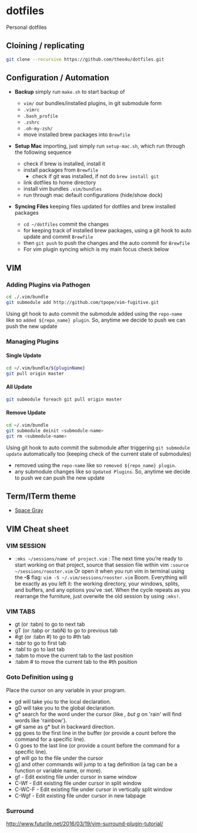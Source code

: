 # dotfiles
Personal dotfiles

## Cloining / replicating
```sh
git clone --recursive https://github.com/theo4u/dotfiles.git
```

## Configuration / Automation
* **Backup** simply run `make.sh` to start backup of 
	- `vim/` our bundles/installed plugins, in git submodule form
	- `.vimrc` 
	- `.bash_profile`
	- `.zshrc`
	- `.oh-my-zsh/`
	- move installed brew packages into `Brewfile`
	
* **Setup Mac** importing, just simply run `setup-mac.sh`, which run through the following sequence 
	- check if brew is installed, install it
	- install packages from `Brewfile`
        - check if git was installed, if not do `brew install git`
	- link dotfiles to home directory
	- install vim bundles `.vim/bundles`
	- run through mac default configurations (hide/show dock)
* **Syncing Files** keeping files updated for dotfiles and brew installed packages
	- `cd ~/dotfiles` commit the changes
	- for keeping track of installed brew packages, using a git hook to auto update and commit `Brewfile`
	- then `git push` to push the changes and the auto commit for `Brewfile` 
	- For vim plugin syncing which is my main focus check below

## VIM 
### Adding Plugins via Pathogen
```sh
cd ./.vim/bundle
git submodule add http://github.com/tpope/vim-fugitive.git
```
Using git hook to auto commit the submodule added using the `repo-name` like so `added ${repo_name} plugin`. So, anytime we decide to push we can push the new update 

### Managing Plugins 
#### Single Update
```sh
cd ~/.vim/bundle/${pluginName}
git pull origin master
``` 
#### All Update
```sh
git submodule foreach git pull origin master
```
#### Remove Update
```sh
cd ~/.vim/bundle
git submodule deinit <submodule-name>    
git rm <submodule-name>
```
Using git hook to auto commit the submodule after triggering `git submodule update` automatically too (keeping check of the current state of submodules) 
* removed using the `repo-name` like so `removed ${repo_name} plugin`. 
* any submodule changes  like so `Updated Plugins`. 
So, anytime we decide to push we can push the new update 

## Term/ITerm theme
* [Space Gray](theme/spacegray.itermcolors)

## VIM Cheat sheet
### VIM SESSION
* `:mks ~/sessions/name of project.vim` : The next time you’re ready to start working on that project, source that session file within vim `:source ~/sessions/rooster.vim` Or open it when you run vim in terminal using the **-S** flag: `vim -S ~/.vim/sessions/rooster.vim`
Boom. Everything will be exactly as you left it: the working directory, your windows, splits, and buffers, and any options you’ve :set. When the cycle repeats as you rearrange the furniture, just overwite the old session by using `:mks!`.

### VIM TABS
* gt (or :tabn) to go to next tab
* gT (or :tabp or :tabN) to go to previous tab
* #gt (or :tabn #) to go to #th tab
* :tabr to go to first tab
* :tabl to go to last tab
* :tabm to move the current tab to the last position
* :tabm # to move the current tab to the #th position

### Goto Definition using g
Place the cursor on any variable in your program.
* gd will take you to the local declaration.
* gD will take you to the global declaration.
* g* search for the word under the cursor (like *, but g* on 'rain' will find words like 'rainbow').
* g# same as g* but in backward direction.
* gg goes to the first line in the buffer (or provide a count before the command for a specific line).
* G goes to the last line (or provide a count before the command for a specific line).
* gf will go to the file under the cursor
* g] and other commands will jump to a tag definition (a tag can be a function or variable name, or more).
* gf - Edit existing file under cursor in same window
* C-Wf - Edit existing file under cursor in split window
* C-WC-F - Edit existing file under cursor in vertically split window
* C-Wgf - Edit existing file under cursor in new tabpage

### Surround
http://www.futurile.net/2016/03/19/vim-surround-plugin-tutorial/

